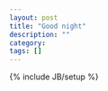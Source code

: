 ```yaml
---
layout: post
title: "Good night"
description: ""
category: 
tags: []
---
```

{% include JB/setup %}

